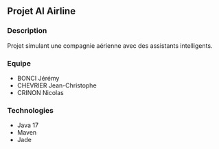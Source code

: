 ## Projet AI Airline

### Description 
Projet simulant une compagnie aérienne avec
des assistants intelligents.

### Equipe
- BONCI Jérémy
- CHEVRIER Jean-Christophe
- CRINON Nicolas

### Technologies
- Java 17 
- Maven 
- Jade

